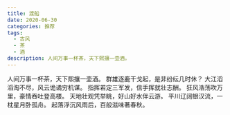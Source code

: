 ```yaml
---
title: 渡船
date: 2020-06-30
categories: 推荐
tags:
  - 古风
  - 茶
  - 酒
description: 人间万事一杯茶，天下熙攘一壶酒。
---
```


人间万事一杯茶，天下熙攘一壶酒。
群雄逐鹿干戈起，是非纷纭几时休？
大江滔滔淘不尽，风云诡谲穷机谋。
指挥若定三军发，信手挥就壮志酬。
狂风浩荡吹万里，豪情吞吐登高楼。
天地壮观凭举眺，好山好水伴云游。
平川辽阔银汉流，一枕星月卧孤舟。
起落浮沉风雨后，百般滋味著春秋。
